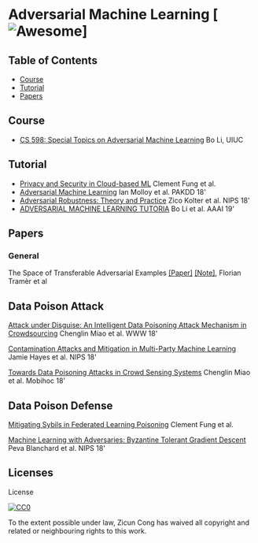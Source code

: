 # Adversarial Machine Learning [![Awesome](https://cdn.rawgit.com/sindresorhus/awesome/d7305f38d29fed78fa85652e3a63e154dd8e8829/media/badge.svg)]

## Table of Contents
 - [Course](#course)
 - [Tutorial](#tutorial)
 - [Papers](#papers)

## Course
* [CS 598:  Special Topics on Adversarial Machine Learning](http://www.crystal-boli.com/teaching.html) Bo Li, UIUC

## Tutorial
* [Privacy and Security in Cloud-based ML](https://www.cs.ubc.ca/~bestchai/teaching/cs416_2018w1/lectures/Private-ML-in-the-Cloud-oct23.pdf) Clement Fung et al.
* [Adversarial Machine Learning](http://www.research.ibm.com/labs/ireland/nemesis2018/pdf/tutorial.pdf) Ian Molloy et al. PAKDD 18'
* [Adversarial Robustness: Theory and Practice](https://adversarial-ml-tutorial.org) Zico Kolter et al. NIPS 18'
* [ADVERSARIAL MACHINE LEARNING TUTORIA](https://aaai18adversarial.github.io) Bo Li et al. AAAI 19'

## Papers

### General

The Space of Transferable Adversarial Examples [\[Paper\]](https://arxiv.org/abs/1704.03453) [\[Note\]](https://minzc.github.io/the-space-of-transferable-adversarial-examples.html), Florian Tramèr et al

## Data Poison Attack

[Attack under Disguise: An Intelligent Data Poisoning Attack Mechanism in Crowdsourcing](https://dl.acm.org/citation.cfm?id=3186032) 	Chenglin Miao et al. WWW 18'

[Contamination Attacks and Mitigation in Multi-Party Machine Learning](https://arxiv.org/abs/1901.02402) Jamie Hayes et al. NIPS 18'

[Towards Data Poisoning Attacks in Crowd Sensing Systems](https://dl.acm.org/citation.cfm?id=3209594) 	Chenglin Miao et al. Mobihoc 18'

## Data Poison Defense

[Mitigating Sybils in Federated Learning Poisoning](https://arxiv.org/abs/1808.04866) 
Clement Fung et al.

[Machine Learning with Adversaries: Byzantine Tolerant Gradient Descent](https://papers.nips.cc/paper/6617-machine-learning-with-adversaries-byzantine-tolerant-gradient-descent.pdf) Peva Blanchard et al. NIPS 18'
## Licenses
License

[![CC0](http://i.creativecommons.org/p/zero/1.0/88x31.png)](http://creativecommons.org/publicdomain/zero/1.0/)

To the extent possible under law, Zicun Cong has waived all copyright and related or neighbouring rights to this work.


